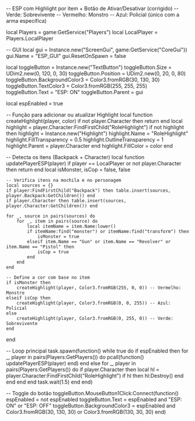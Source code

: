 -- ESP com Highlight por item + Botão de Ativar/Desativar (corrigido)
-- Verde: Sobrevivente
-- Vermelho: Monstro
-- Azul: Policial (único com a arma específica)

local Players = game:GetService("Players")
local LocalPlayer = Players.LocalPlayer

-- GUI
local gui = Instance.new("ScreenGui", game:GetService("CoreGui"))
gui.Name = "ESP_GUI"
gui.ResetOnSpawn = false

local toggleButton = Instance.new("TextButton")
toggleButton.Size = UDim2.new(0, 120, 0, 30)
toggleButton.Position = UDim2.new(0, 20, 0, 80)
toggleButton.BackgroundColor3 = Color3.fromRGB(30, 130, 30)
toggleButton.TextColor3 = Color3.fromRGB(255, 255, 255)
toggleButton.Text = "ESP: ON"
toggleButton.Parent = gui

local espEnabled = true

-- Função para adicionar ou atualizar Highlight
local function createHighlight(player, color)
    if not player.Character then return end
    local highlight = player.Character:FindFirstChild("RoleHighlight")
    if not highlight then
        highlight = Instance.new("Highlight")
        highlight.Name = "RoleHighlight"
        highlight.FillTransparency = 0.5
        highlight.OutlineTransparency = 1
        highlight.Parent = player.Character
    end
    highlight.FillColor = color
end

-- Detecta os itens (Backpack + Character)
local function updatePlayerESP(player)
    if player == LocalPlayer or not player.Character then return end
    local isMonster, isCop = false, false

    -- Verifica itens na mochila e no personagem
    local sources = {}
    if player:FindFirstChild("Backpack") then table.insert(sources, player.Backpack:GetChildren()) end
    if player.Character then table.insert(sources, player.Character:GetChildren()) end

    for _, source in pairs(sources) do
        for _, item in pairs(source) do
            local itemName = item.Name:lower()
            if itemName:find("monster") or itemName:find("transform") then
                isMonster = true
            elseif item.Name == "Gun" or item.Name == "Revolver" or item.Name == "Pistol" then
                isCop = true
            end
        end
    end

    -- Define a cor com base no item
    if isMonster then
        createHighlight(player, Color3.fromRGB(255, 0, 0)) -- Vermelho: Monstro
    elseif isCop then
        createHighlight(player, Color3.fromRGB(0, 0, 255)) -- Azul: Policial
    else
        createHighlight(player, Color3.fromRGB(0, 255, 0)) -- Verde: Sobrevivente
    end
end

-- Loop principal
task.spawn(function()
    while true do
        if espEnabled then
            for _, player in pairs(Players:GetPlayers()) do
                pcall(function()
                    updatePlayerESP(player)
                end)
            end
        else
            for _, player in pairs(Players:GetPlayers()) do
                if player.Character then
                    local hl = player.Character:FindFirstChild("RoleHighlight")
                    if hl then hl:Destroy() end
                end
            end
        end
        task.wait(1.5)
    end
end)

-- Toggle do botão
toggleButton.MouseButton1Click:Connect(function()
    espEnabled = not espEnabled
    toggleButton.Text = espEnabled and "ESP: ON" or "ESP: OFF"
    toggleButton.BackgroundColor3 = espEnabled and Color3.fromRGB(30, 130, 30) or Color3.fromRGB(130, 30, 30)
end)
